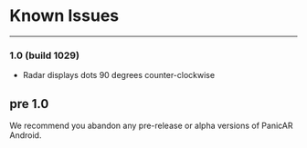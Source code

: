 # Known Issues

---

### 1.0 (build 1029)

- Radar displays dots 90 degrees counter-clockwise

## pre 1.0

We recommend you abandon any pre-release or alpha versions of PanicAR Android.